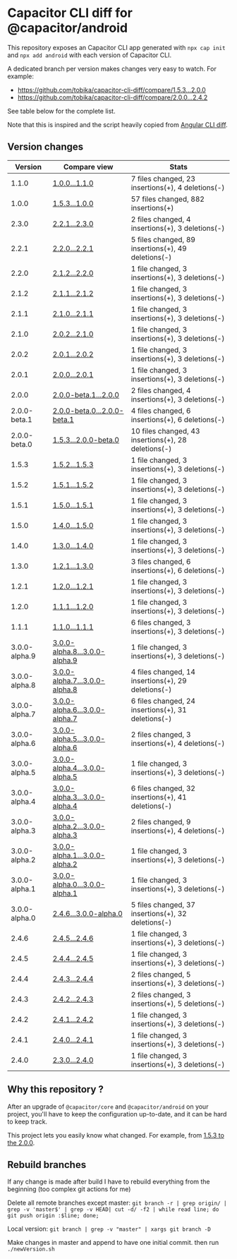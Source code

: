 # Capacitor CLI diff for @capacitor/android

This repository exposes an Capacitor CLI app generated with
`npx cap init` and `npx add android` with each version of Capacitor CLI.

A dedicated branch per version makes changes very easy
to watch. For example:

* https://github.com/tobika/capacitor-cli-diff/compare/1.5.3...2.0.0
* https://github.com/tobika/capacitor-cli-diff/compare/2.0.0...2.4.2

See table below for the complete list.

Note that this is inspired and the script heavily copied from [Angular CLI diff](https://github.com/cexbrayat/angular-cli-diff).

## Version changes

Version|Compare view|Stats
----|----|----
1.1.0|[1.0.0...1.1.0](https://github.com/tobika/capacitor-cli-diff/compare/1.0.0...1.1.0)| 7 files changed, 23 insertions(+), 4 deletions(-)
1.0.0|[1.5.3...1.0.0](https://github.com/tobika/capacitor-cli-diff/compare/1.5.3...1.0.0)| 57 files changed, 882 insertions(+)
2.3.0|[2.2.1...2.3.0](https://github.com/tobika/capacitor-cli-diff/compare/2.2.1...2.3.0)| 2 files changed, 4 insertions(+), 3 deletions(-)
2.2.1|[2.2.0...2.2.1](https://github.com/tobika/capacitor-cli-diff/compare/2.2.0...2.2.1)| 5 files changed, 89 insertions(+), 49 deletions(-)
2.2.0|[2.1.2...2.2.0](https://github.com/tobika/capacitor-cli-diff/compare/2.1.2...2.2.0)| 1 file changed, 3 insertions(+), 3 deletions(-)
2.1.2|[2.1.1...2.1.2](https://github.com/tobika/capacitor-cli-diff/compare/2.1.1...2.1.2)| 1 file changed, 3 insertions(+), 3 deletions(-)
2.1.1|[2.1.0...2.1.1](https://github.com/tobika/capacitor-cli-diff/compare/2.1.0...2.1.1)| 1 file changed, 3 insertions(+), 3 deletions(-)
2.1.0|[2.0.2...2.1.0](https://github.com/tobika/capacitor-cli-diff/compare/2.0.2...2.1.0)| 1 file changed, 3 insertions(+), 3 deletions(-)
2.0.2|[2.0.1...2.0.2](https://github.com/tobika/capacitor-cli-diff/compare/2.0.1...2.0.2)| 1 file changed, 3 insertions(+), 3 deletions(-)
2.0.1|[2.0.0...2.0.1](https://github.com/tobika/capacitor-cli-diff/compare/2.0.0...2.0.1)| 1 file changed, 3 insertions(+), 3 deletions(-)
2.0.0|[2.0.0-beta.1...2.0.0](https://github.com/tobika/capacitor-cli-diff/compare/2.0.0-beta.1...2.0.0)| 2 files changed, 4 insertions(+), 3 deletions(-)
2.0.0-beta.1|[2.0.0-beta.0...2.0.0-beta.1](https://github.com/tobika/capacitor-cli-diff/compare/2.0.0-beta.0...2.0.0-beta.1)| 4 files changed, 6 insertions(+), 6 deletions(-)
2.0.0-beta.0|[1.5.3...2.0.0-beta.0](https://github.com/tobika/capacitor-cli-diff/compare/1.5.3...2.0.0-beta.0)| 10 files changed, 43 insertions(+), 28 deletions(-)
1.5.3|[1.5.2...1.5.3](https://github.com/tobika/capacitor-cli-diff/compare/1.5.2...1.5.3)| 1 file changed, 3 insertions(+), 3 deletions(-)
1.5.2|[1.5.1...1.5.2](https://github.com/tobika/capacitor-cli-diff/compare/1.5.1...1.5.2)| 1 file changed, 3 insertions(+), 3 deletions(-)
1.5.1|[1.5.0...1.5.1](https://github.com/tobika/capacitor-cli-diff/compare/1.5.0...1.5.1)| 1 file changed, 3 insertions(+), 3 deletions(-)
1.5.0|[1.4.0...1.5.0](https://github.com/tobika/capacitor-cli-diff/compare/1.4.0...1.5.0)| 1 file changed, 3 insertions(+), 3 deletions(-)
1.4.0|[1.3.0...1.4.0](https://github.com/tobika/capacitor-cli-diff/compare/1.3.0...1.4.0)| 1 file changed, 3 insertions(+), 3 deletions(-)
1.3.0|[1.2.1...1.3.0](https://github.com/tobika/capacitor-cli-diff/compare/1.2.1...1.3.0)| 3 files changed, 6 insertions(+), 6 deletions(-)
1.2.1|[1.2.0...1.2.1](https://github.com/tobika/capacitor-cli-diff/compare/1.2.0...1.2.1)| 1 file changed, 3 insertions(+), 3 deletions(-)
1.2.0|[1.1.1...1.2.0](https://github.com/tobika/capacitor-cli-diff/compare/1.1.1...1.2.0)| 1 file changed, 3 insertions(+), 3 deletions(-)
1.1.1|[1.1.0...1.1.1](https://github.com/tobika/capacitor-cli-diff/compare/1.1.0...1.1.1)| 6 files changed, 3 insertions(+), 3 deletions(-)
3.0.0-alpha.9|[3.0.0-alpha.8...3.0.0-alpha.9](https://github.com/tobika/capacitor-cli-diff/compare/3.0.0-alpha.8...3.0.0-alpha.9)| 1 file changed, 3 insertions(+), 3 deletions(-)
3.0.0-alpha.8|[3.0.0-alpha.7...3.0.0-alpha.8](https://github.com/tobika/capacitor-cli-diff/compare/3.0.0-alpha.7...3.0.0-alpha.8)| 4 files changed, 14 insertions(+), 29 deletions(-)
3.0.0-alpha.7|[3.0.0-alpha.6...3.0.0-alpha.7](https://github.com/tobika/capacitor-cli-diff/compare/3.0.0-alpha.6...3.0.0-alpha.7)| 6 files changed, 24 insertions(+), 31 deletions(-)
3.0.0-alpha.6|[3.0.0-alpha.5...3.0.0-alpha.6](https://github.com/tobika/capacitor-cli-diff/compare/3.0.0-alpha.5...3.0.0-alpha.6)| 2 files changed, 3 insertions(+), 4 deletions(-)
3.0.0-alpha.5|[3.0.0-alpha.4...3.0.0-alpha.5](https://github.com/tobika/capacitor-cli-diff/compare/3.0.0-alpha.4...3.0.0-alpha.5)| 1 file changed, 3 insertions(+), 3 deletions(-)
3.0.0-alpha.4|[3.0.0-alpha.3...3.0.0-alpha.4](https://github.com/tobika/capacitor-cli-diff/compare/3.0.0-alpha.3...3.0.0-alpha.4)| 6 files changed, 32 insertions(+), 41 deletions(-)
3.0.0-alpha.3|[3.0.0-alpha.2...3.0.0-alpha.3](https://github.com/tobika/capacitor-cli-diff/compare/3.0.0-alpha.2...3.0.0-alpha.3)| 2 files changed, 9 insertions(+), 4 deletions(-)
3.0.0-alpha.2|[3.0.0-alpha.1...3.0.0-alpha.2](https://github.com/tobika/capacitor-cli-diff/compare/3.0.0-alpha.1...3.0.0-alpha.2)| 1 file changed, 3 insertions(+), 3 deletions(-)
3.0.0-alpha.1|[3.0.0-alpha.0...3.0.0-alpha.1](https://github.com/tobika/capacitor-cli-diff/compare/3.0.0-alpha.0...3.0.0-alpha.1)| 1 file changed, 3 insertions(+), 3 deletions(-)
3.0.0-alpha.0|[2.4.6...3.0.0-alpha.0](https://github.com/tobika/capacitor-cli-diff/compare/2.4.6...3.0.0-alpha.0)| 5 files changed, 37 insertions(+), 32 deletions(-)
2.4.6|[2.4.5...2.4.6](https://github.com/tobika/capacitor-cli-diff/compare/2.4.5...2.4.6)| 1 file changed, 3 insertions(+), 3 deletions(-)
2.4.5|[2.4.4...2.4.5](https://github.com/tobika/capacitor-cli-diff/compare/2.4.4...2.4.5)| 1 file changed, 3 insertions(+), 3 deletions(-)
2.4.4|[2.4.3...2.4.4](https://github.com/tobika/capacitor-cli-diff/compare/2.4.3...2.4.4)| 2 files changed, 5 insertions(+), 3 deletions(-)
2.4.3|[2.4.2...2.4.3](https://github.com/tobika/capacitor-cli-diff/compare/2.4.2...2.4.3)| 2 files changed, 3 insertions(+), 5 deletions(-)
2.4.2|[2.4.1...2.4.2](https://github.com/tobika/capacitor-cli-diff/compare/2.4.1...2.4.2)| 1 file changed, 3 insertions(+), 3 deletions(-)
2.4.1|[2.4.0...2.4.1](https://github.com/tobika/capacitor-cli-diff/compare/2.4.0...2.4.1)| 1 file changed, 3 insertions(+), 3 deletions(-)
2.4.0|[2.3.0...2.4.0](https://github.com/tobika/capacitor-cli-diff/compare/2.3.0...2.4.0)| 1 file changed, 3 insertions(+), 3 deletions(-)


## Why this repository ?

After an upgrade of `@capacitor/core` and `@capacitor/android` on your project, you'll have to keep the configuration up-to-date, and it can be hard to keep track.

This project lets you easily know what changed. For example, from
[1.5.3 to the 2.0.0](https://github.com/tobika/capacitor-cli-diff/compare/1.5.3...2.0.0).

## Rebuild branches

If any change is made after build I have to rebuild everything from the beginning (too complex git actions for me)

Delete all remote branches except master:
`git branch -r | grep origin/ | grep -v 'master$' | grep -v HEAD| cut -d/ -f2 | while read line; do git push origin :$line; done;`

Local version: 
`git branch | grep -v "master" | xargs git branch -D`

Make changes in master and append to have one initial commit. then run `./newVersion.sh`

